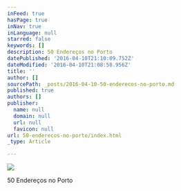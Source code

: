 ```yaml
---
inFeed: true
hasPage: true
inNav: true
inLanguage: null
starred: false
keywords: []
description: 50 Endereços no Porto
datePublished: '2016-04-10T21:10:09.752Z'
dateModified: '2016-04-10T21:08:58.956Z'
title: ''
author: []
sourcePath: _posts/2016-04-10-50-enderecos-no-porto.md
published: true
authors: []
publisher:
  name: null
  domain: null
  url: null
  favicon: null
url: 50-enderecos-no-porto/index.html
_type: Article

---
```

![](https://s3-us-west-2.amazonaws.com/the-grid-img/p/9a45b475419ba455084a2f75323888a8d32f41bf.png)

50 Endereços no Porto